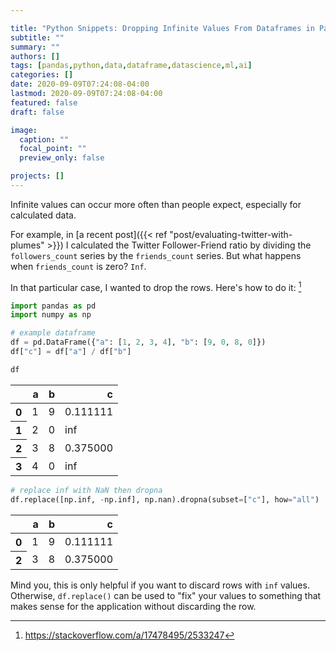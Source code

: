 ```yaml
---

title: "Python Snippets: Dropping Infinite Values From Dataframes in Pandas"
subtitle: ""
summary: ""
authors: []
tags: [pandas,python,data,dataframe,datascience,ml,ai]
categories: []
date: 2020-09-09T07:24:08-04:00
lastmod: 2020-09-09T07:24:08-04:00
featured: false
draft: false

image:
  caption: ""
  focal_point: ""
  preview_only: false

projects: []
---
```


Infinite values can occur more often than people expect, especially for calculated data.

For example, in [a recent post]({{< ref "post/evaluating-twitter-with-plumes" >}}) I calculated the Twitter Follower-Friend ratio by dividing the `followers_count` series by the `friends_count` series.
But what happens when `friends_count` is zero?
`Inf`.

In that particular case, I wanted to drop the rows.
Here's how to do it: [^1]

[^1]: https://stackoverflow.com/a/17478495/2533247


```python
import pandas as pd
import numpy as np

# example dataframe
df = pd.DataFrame({"a": [1, 2, 3, 4], "b": [9, 0, 8, 0]})
df["c"] = df["a"] / df["b"]

df
```




<div>
<style scoped>
    .dataframe tbody tr th:only-of-type {
        vertical-align: middle;
    }

    .dataframe tbody tr th {
        vertical-align: top;
    }

    .dataframe thead th {
        text-align: right;
    }
</style>
<table class="dataframe">
  <thead>
    <tr style="text-align: right;">
      <th></th>
      <th>a</th>
      <th>b</th>
      <th>c</th>
    </tr>
  </thead>
  <tbody>
    <tr>
      <th>0</th>
      <td>1</td>
      <td>9</td>
      <td>0.111111</td>
    </tr>
    <tr>
      <th>1</th>
      <td>2</td>
      <td>0</td>
      <td>inf</td>
    </tr>
    <tr>
      <th>2</th>
      <td>3</td>
      <td>8</td>
      <td>0.375000</td>
    </tr>
    <tr>
      <th>3</th>
      <td>4</td>
      <td>0</td>
      <td>inf</td>
    </tr>
  </tbody>
</table>
</div>




```python
# replace inf with NaN then dropna
df.replace([np.inf, -np.inf], np.nan).dropna(subset=["c"], how="all")
```




<div>
<style scoped>
    .dataframe tbody tr th:only-of-type {
        vertical-align: middle;
    }

    .dataframe tbody tr th {
        vertical-align: top;
    }

    .dataframe thead th {
        text-align: right;
    }
</style>
<table class="dataframe">
  <thead>
    <tr style="text-align: right;">
      <th></th>
      <th>a</th>
      <th>b</th>
      <th>c</th>
    </tr>
  </thead>
  <tbody>
    <tr>
      <th>0</th>
      <td>1</td>
      <td>9</td>
      <td>0.111111</td>
    </tr>
    <tr>
      <th>2</th>
      <td>3</td>
      <td>8</td>
      <td>0.375000</td>
    </tr>
  </tbody>
</table>
</div>



Mind you, this is only helpful if you want to discard rows with `inf` values.
Otherwise, `df.replace()` can be used to "fix" your values to something that makes sense for the application without discarding the row.
